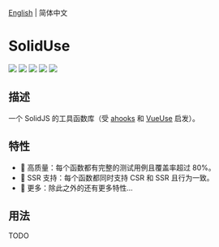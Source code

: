 [English](./README.md) | 简体中文

# SolidUse

![](https://img.shields.io/npm/v/@soliduse/core)
![](https://img.shields.io/github/workflow/status/wjq990112/soliduse/CI)
![](https://img.shields.io/codecov/c/github/wjq990112/soliduse)
![](https://img.shields.io/npm/dw/@soliduse/core)
![](https://img.shields.io/npm/l/@soliduse/core)

## 描述

一个 SolidJS 的工具函数库（受 [ahooks](https://ahooks.js.org/zh-CN/) 和 [VueUse](https://vueuse.org/) 启发）。

## 特性

- 💯 高质量：每个函数都有完整的测试用例且覆盖率超过 80%。
- 🚀 SSR 支持：每个函数都同时支持 CSR 和 SSR 且行为一致。
- 🧩 更多：除此之外的还有更多特性...

## 用法

TODO
